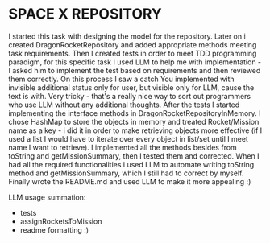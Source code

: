 # SPACE X REPOSITORY

I started this task with designing the model for the repository.
Later on i created DragonRocketRepository and added appropriate methods meeting task requirements.
Then I created tests in order to meet TDD programming paradigm, for this specific task I used LLM 
to help me with implementation - I asked him to implement the test based on requirements and then reviewed them correctly.
On this process I saw a catch You implemented with invisible additional status only for user, but visible
only for LLM, cause the text is with. Very tricky - that's a really nice way to sort out programmers who use LLM without
any additional thoughts. After the tests I started implementing the interface methods
in DragonRocketRepositoryInMemory. I chose HashMap to store the objects in memory and treated
Rocket/Mission name as a key - i did it in order to make retrieving objects more effective (if I
used a list I would have to iterate over every object in list/set until I meet name I want to retrieve).
I implemented all the methods besides from toString and getMissionSummary, then I tested them and corrected.
When I had all the required functionalities i used LLM to automate writing toString method and getMissionSummary,
which I still had to correct by myself. Finally wrote the README.md and used LLM to make it more appealing :)


LLM usage summation:
- tests
- assignRocketsToMission
- readme formatting :)